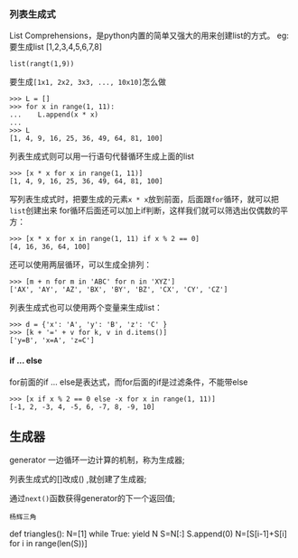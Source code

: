 ### 列表生成式

List Comprehensions，是python内置的简单又强大的用来创建list的方式。
eg:
要生成list [1,2,3,4,5,6,7,8]  
```
list(rangt(1,9))
```
要生成`[1x1, 2x2, 3x3, ..., 10x10]`怎么做
```
>>> L = []
>>> for x in range(1, 11):
...    L.append(x * x)
...
>>> L
[1, 4, 9, 16, 25, 36, 49, 64, 81, 100]
```
列表生成式则可以用一行语句代替循环生成上面的list
```
>>> [x * x for x in range(1, 11)]
[1, 4, 9, 16, 25, 36, 49, 64, 81, 100]
```

写列表生成式时，把要生成的元素`x * x`放到前面，后面跟`for`循环，就可以把`list`创建出来
for循环后面还可以加上if判断，这样我们就可以筛选出仅偶数的平方：
```
>>> [x * x for x in range(1, 11) if x % 2 == 0]
[4, 16, 36, 64, 100]
```
还可以使用两层循环，可以生成全排列：
```
>>> [m + n for m in 'ABC' for n in 'XYZ']
['AX', 'AY', 'AZ', 'BX', 'BY', 'BZ', 'CX', 'CY', 'CZ']
```

列表生成式也可以使用两个变量来生成list：
```
>>> d = {'x': 'A', 'y': 'B', 'z': 'C' }
>>> [k + '=' + v for k, v in d.items()]
['y=B', 'x=A', 'z=C']
```

#### if ... else

for前面的if ... else是表达式，而for后面的if是过滤条件，不能带else
```
>>> [x if x % 2 == 0 else -x for x in range(1, 11)]
[-1, 2, -3, 4, -5, 6, -7, 8, -9, 10]
```

## 生成器
generator  一边循环一边计算的机制，称为生成器;

列表生成式的[]改成() ,就创建了生成器;

通过`next()`函数获得generator的下一个返回值;
```
杨辉三角
```
def triangles():
    N=[1] 
    while True:
        yield N
        S=N[:]
        S.append(0)
        N=[S[i-1]+S[i] for i in range(len(S))]
        
